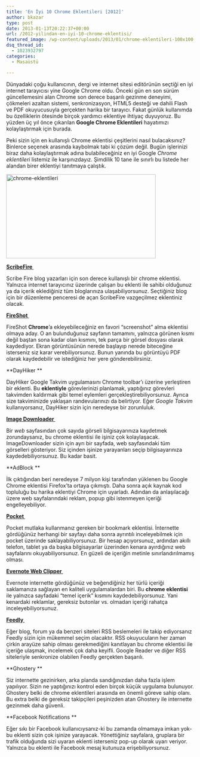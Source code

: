 ```yaml
---
title: 'En İyi 10 Chrome Eklentileri [2012]'
author: bkazar
type: post
date: 2013-01-13T20:22:37+00:00
url: /2012-yilindan-en-iyi-10-chrome-eklentisi/
featured_image: /wp-content/uploads/2013/01/chrome-eklentileri-100x100.png
dsq_thread_id:
  - 1023932797
categories:
  - Masaüstü

---
```

Dünyadaki çoğu kullanıcının, dergi ve internet sitesi editörünün seçtiği en iyi internet tarayıcısı yine Google Chrome oldu. Önceki gün en son sürüm güncellemesini alan Chrome son derece başarılı gezinme deneyimi, çökmeleri azaltan sistemi, senkronizasyon, HTML5 desteği ve dahili Flash ve PDF okuyucusuyla gerçekten harika bir tarayıcı. Fakat günlük kullanımda bu özelliklerin ötesinde birçok yardımcı eklentiye ihtiyaç duyuyoruz. Bu yüzden üç yıl önce çıkarılan **Google Chrome Eklentileri** hayatımızı kolaylaştırmak için burada.

Peki sizin için en kullanışlı Chrome eklentisi çeşitlerini nasıl bulacaksınız? Binlerce seçenek arasında kaybolmak tabi ki çözüm değil. Bugün işlerinizi biraz daha kolaylaştırmak adına bulabileceğiniz en iyi Google _Chrome eklentileri_ listemiz ile karşınızdayız. Şimdilik 10 tane ile sınırlı bu listede her alandan birer eklentiyi tanıtmaya çalıştık.

<img class="aligncenter size-large wp-image-10877" alt="chrome-eklentileri" src="https://www.murekkep.org/wp-content/uploads/2013/01/chrome-eklentileri-400x225.png" width="400" height="225" srcset="https://www.murekkep.org/wp-content/uploads/2013/01/chrome-eklentileri-400x225.png 400w, https://www.murekkep.org/wp-content/uploads/2013/01/chrome-eklentileri-50x28.png 50w, https://www.murekkep.org/wp-content/uploads/2013/01/chrome-eklentileri-125x70.png 125w, https://www.murekkep.org/wp-content/uploads/2013/01/chrome-eklentileri-300x168.png 300w, https://www.murekkep.org/wp-content/uploads/2013/01/chrome-eklentileri-542x305.png 542w, https://www.murekkep.org/wp-content/uploads/2013/01/chrome-eklentileri.png 1280w" sizes="(max-width: 400px) 100vw, 400px" /> 

**<a href="https://chrome.google.com/webstore/detail/elkkomimknapgodalnkjeddkjnjkfmfp" target="_new">ScribeFire </a>**

Scribe Fire blog yazarları için son derece kullanışlı bir chrome eklentisi. Yalnızca internet tarayıcınız üzerinde çalışan bu eklenti ile sahibi olduğunuz ya da içerik eklediğiniz tüm bloglarınıza ulaşabiliyorsunuz. Seçtiğiniz blog için bir düzenleme penceresi de açan ScribeFire vazgeçilmez eklentiniz olacak.

**<a href="https://chrome.google.com/webstore/detail/mcbpblocgmgfnpjjppndjkmgjaogfceg" target="_new">FireShot </a>**

FireShot **Chrome**’a ekleyebileceğiniz en favori “screenshot” alma eklentisi olmaya aday. O an bulunduğunuz sayfanın tamamını, yalnızca görünen kısmı değil baştan sona kadar olan kısmını, tek parça bir görsel dosyası olarak kaydediyor. Ekran görüntüsünün nerede başlayıp nerede biteceğine isterseniz siz karar verebiliyorsunuz. Bunun yanında bu görüntüyü PDF olarak kaydedebilir ve istediğiniz her yere gönderebilirsiniz.

**DayHiker **

DayHiker Google Takvim uygulamasını Chrome toolbar’ı üzerine yerleştiren bir eklenti. Bu **eklentiyle** görevlerinizi planlamak, yaptığınız görevleri takvimden kaldırmak gibi temel eylemleri gerçekleştirebiliyorsunuz. Ayrıca size takviminizde yaklaşan randevularınızı da belirtiyor. Eğer _Google Takvim_ kullanıyorsanız, DayHiker sizin için neredeyse bir zorunluluk.

**<a href="https://chrome.google.com/webstore/detail/cnpniohnfphhjihaiiggeabnkjhpaldj" target="_new">Image Downloader </a>**

Bir _web_ sayfasından çok sayıda görseli bilgisayarınıza kaydetmek zorundaysanız, bu chrome eklentisi ile işiniz çok kolaylaşacak. ImageDownloader sizin için ayrı bir sayfada, web sayfasındaki tüm görselleri gösteriyor. Siz içinden işinize yarayanları seçip bilgisayarınıza kaydedebiliyorsunuz. Bu kadar basit.

**AdBlock **

İlk çıktığından beri neredeyse 7 milyon kişi tarafından yüklenen bu Google Chrome eklentisi Firefox’ta ortaya çıkmıştı. Daha sonra açık kaynak kod topluluğu bu harika eklentiyi Chrome için uyarladı. Adından da anlaşılacağı üzere web sayfalarındaki reklam, popup gibi istenmeyen içeriği engelleyebiliyor.

**<a href="https://chrome.google.com/webstore/detail/niloccemoadcdkdjlinkgdfekeahmflj?utm_source=chrome-ntp-icon" target="_new">Pocket </a>**

Pocket mutlaka kullanmanız gereken bir bookmark eklentisi. İnternette gördüğünüz herhangi bir sayfayı daha sonra ayrıntılı inceleyebilmek için pocket üzerinde saklayabiliyorsunuz. Bir hesap açıyorsunuz, ardından akıllı telefon, tablet ya da başka bilgisayarlar üzerinden kenara ayırdığınız web sayfalarını okuyabiliyorsunuz. En güzeli de içeriğin metinle sınırlandırılmamış olması.

**<a href="https://chrome.google.com/webstore/detail/pioclpoplcdbaefihamjohnefbikjilc" target="_new">Evernote Web Clipper </a>**

Evernote internette gördüğünüz ve beğendiğiniz her türlü içeriği saklamanıza sağlayan en kaliteli uygulamalardan biri. Bu **chrome eklentisi** ile yalnızca sayfadaki “temel içerik” kısmını kaydedebiliyorsunuz. Yani kenardaki reklamlar, gereksiz butonlar vs. olmadan içeriği rahatça inceleyebiliyorsunuz.

**<a href="https://chrome.google.com/webstore/detail/hipbfijinpcgfogaopmgehiegacbhmob" target="_new">Feedly </a>**

Eğer blog, forum ya da benzeri siteleri RSS beslemeleri ile takip ediyorsanız Feedly sizin için mükemmel seçim olacaktır. RSS okuyucuların her zaman çirkin arayüze sahip olması gerekmediğini kanıtlayan bu chrome eklentisi ile içeriğe ulaşmak, incelemek çok daha keyifli. Google Reader ve diğer RSS siteleriyle senkronize olabilen Feedly gerçekten başarılı.

**Ghostery **

Siz internette gezinirken, arka planda sandığınızdan daha fazla işlem yapılıyor. Sizin ne yaptığınızı kontrol eden birçok küçük uygulama bulunuyor. Ghostery belki de chrome eklentileri arasında en önemli göreve sahip olanı. Bu extra belki de gereksiz takipçileri peşinizden atan Ghostery ile internette gezinmek daha güvenli.

**Facebook Notifications **

Eğer sıkı bir Facebook kullanıcıysanız-ki bu zamanda olmamaya imkan yok-bu eklenti sizin çok işinize yarayacak. Yönettiğiniz sayfalara, gruplara bir trafik olduğunda sizi uyaran eklenti isterseniz pop-up olarak uyarı veriyor. Yalnızca bu eklenti ile Facebook mesaj kutunuza erişebiliyorsunuz.